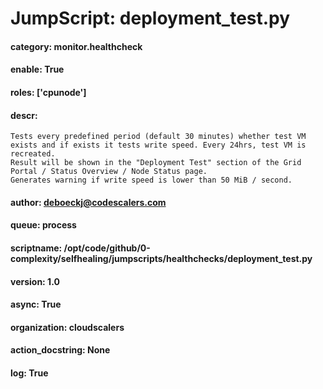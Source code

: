 
# JumpScript: deployment_test.py
        
#### category: monitor.healthcheck
#### enable: True
#### roles: ['cpunode']
#### descr: 
```
Tests every predefined period (default 30 minutes) whether test VM exists and if exists it tests write speed. Every 24hrs, test VM is recreated.
Result will be shown in the "Deployment Test" section of the Grid Portal / Status Overview / Node Status page.
Generates warning if write speed is lower than 50 MiB / second.

```
#### author: deboeckj@codescalers.com
#### queue: process
#### scriptname: /opt/code/github/0-complexity/selfhealing/jumpscripts/healthchecks/deployment_test.py
#### version: 1.0
#### async: True
#### organization: cloudscalers
#### action_docstring: None
#### log: True